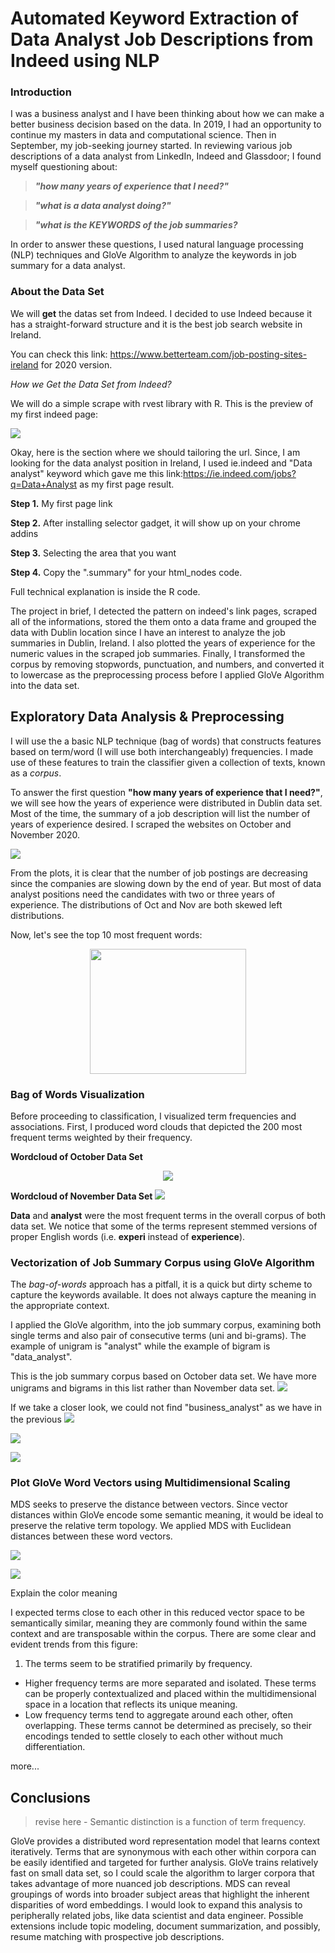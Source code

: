 # Automated Keyword Extraction of Data Analyst Job Descriptions from Indeed using NLP

### Introduction 

I was a business analyst and I have been thinking about how we can make a better business decision based on the data. In 2019, I had an opportunity to continue my masters in data and computational science. Then in September, my job-seeking journey started. In reviewing various job descriptions of a data analyst from LinkedIn, Indeed and Glassdoor; I found myself questioning about: 

>***"how many years of experience that I need?"***

>***"what is a data analyst doing?"***

>***"what is the KEYWORDS of the job summaries?***

In order to answer these questions, I used natural language processing (NLP) techniques and GloVe Algorithm to analyze the keywords in job summary for a data analyst. 

### About the Data Set
We will **get** the datas set from Indeed. I decided to use Indeed because it has a straight-forward structure and it is the best job search website in Ireland.

You can check this link: <https://www.betterteam.com/job-posting-sites-ireland> for 2020 version. 

*How we Get the Data Set from Indeed?*

We will do a simple scrape with rvest library with R. 
This is the preview of my first indeed page:

![](./image/indeed_summ.JPG)

Okay, here is the section where we should tailoring the url. Since, I am looking for the data analyst position in Ireland, I used ie.indeed and "Data analyst" keyword which gave me this link:<https://ie.indeed.com/jobs?q=Data+Analyst> as my first page result. 

**Step 1.** My first page link

**Step 2.** After installing selector gadget, it will show up on your chrome addins

**Step 3.** Selecting the area that you want

**Step 4.** Copy the ".summary" for your html_nodes code.

Full technical explanation is inside the R code. 

The project in brief, I detected the pattern on indeed's link pages, scraped all of the informations, stored the them onto a data frame and grouped the data with Dublin location since I have an interest to analyze the job summaries in Dublin, Ireland.  I also plotted the years of experience for the numeric values in the scraped job summaries. Finally, I transformed the corpus by removing stopwords, punctuation, and numbers, and converted it to lowercase as the preprocessing process before I applied GloVe Algorithm into the data set. 

## Exploratory Data Analysis & Preprocessing

I will use the a basic NLP technique (bag of words) that constructs features based on term/word (I will use both interchangeably) frequencies. I made use of these features to train the classifier given a collection of texts, known as a *corpus*. 

To answer the first question **"how many years of experience that I need?"**, we will see how the years of experience were distributed in Dublin data set. Most of the time, the summary of a job description will list the number of years of experience desired. I scraped the websites on October and November 2020.

![](./image/yearsofexp.JPG)

From the plots, it is clear that the number of job postings are decreasing since the companies are slowing down by the end of year. But most of data analyst positions need the candidates with two or three years of experience. The distributions of Oct and Nov are both skewed left distributions. 

Now, let's see the top 10 most frequent words:

<p align="center">
<img src="./image/count10.JPG" width="250" height="200"/>
</p>

### Bag of Words Visualization

Before proceeding to classification, I visualized term frequencies and associations. First, I produced word clouds that depicted the 200 most frequent terms weighted by their frequency.

**Wordcloud of October Data Set**
<p align="center">
<img src="./image/wordcloudoct.JPG"/>
</p>

**Wordcloud of November Data Set**
![](./image/wordcloud.gif)

**Data** and **analyst** were the most frequent terms in the overall corpus of both data set. We notice that some of the terms represent stemmed versions of proper English words (i.e. **experi** instead of **experience**). 


### Vectorization of Job Summary Corpus using GloVe Algorithm
The *bag-of-words* approach has a pitfall, it is a quick but dirty scheme to capture the keywords available. It does not always capture the meaning in the appropriate context. 

I applied the GloVe algorithm, into the job summary corpus, examining both single terms and also pair of consecutive terms (uni and bi-grams). 
The example of unigram is "analyst" while the example of bigram is "data_analyst". 

This is the job summary corpus based on October data set. We have more unigrams and bigrams in this list rather than November data set. 
![](./image/WVOCT.JPG)

If we take a closer look, we could not find "business_analyst" as we have in the previous 
![](./image/wv.png)

![](./image/BA_DA_OCT.JPG)

![](./image/BA_DA.JPG)

### Plot GloVe Word Vectors using Multidimensional Scaling

MDS seeks to preserve the distance between vectors. Since vector distances within GloVe encode some semantic meaning, it would be ideal to preserve the relative term topology. We applied MDS with Euclidean distances between these word vectors.  

![](./image/MDS_OCT.JPG)

![](./image/MDS.JPG)

Explain the color meaning

I expected terms close to each other in this reduced vector space to be semantically similar, meaning they are commonly found within the same context and are transposable within the corpus. There are some clear and evident trends from this figure:

1.  The terms seem to be stratified primarily by frequency. 
- Higher frequency terms are more separated and isolated. These terms can be properly contextualized and placed within the multidimensional space in a location that reflects its unique meaning. 
- Low frequency terms tend to aggregate around each other, often overlapping. These terms cannot be determined as precisely, so their encodings tended to settle closely to each other without much differentiation. 

more...

## Conclusions

> revise here - Semantic distinction is a function of term frequency. 

GloVe provides a distributed word representation model that learns context iteratively. Terms that are synonymous with each other within corpora can be easily identified and targeted for further analysis. GloVe trains relatively fast on small data set, so I could scale the algorithm to larger corpora that takes advantage of more nuanced job descriptions. MDS can reveal groupings of words into broader subject areas that highlight the inherent disparities of word embeddings. I would look to expand this analysis to peripherally related jobs, like data scientist and data engineer. Possible extensions include topic modeling, document summarization, and possibly, resume matching with prospective job descriptions.  
